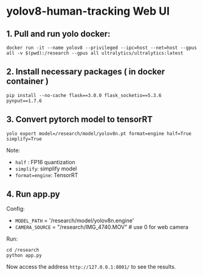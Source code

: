 # yolov8-human-tracking Web UI

## 1. Pull and run yolo docker: 
```
docker run -it --name yolov8 --privileged --ipc=host --net=host --gpus all -v $(pwd):/research --gpus all ultralytics/ultralytics:latest
```
## 2. Install necessary packages ( in docker container ) 
```
pip install --no-cache flask==3.0.0 flask_socketio==5.3.6 pynput==1.7.6
```
## 3. Convert pytorch model to tensorRT 
```
yolo export model=/research/model/yolov8n.pt format=engine half=True simplify=True
```
Note: 
-  `half` : FP16 quantization
-  `simplify`: simplify model
-  `format=engine`: TensorRT

## 4. Run app.py 

Config: 
- `MODEL_PATH` = '/research/model/yolov8n.engine'
- `CAMERA_SOURCE` = "/research/IMG_4740.MOV"  # use 0 for web camera

Run: 
```
cd /research
python app.py 
```
Now access the address `http://127.0.0.1:8001/` to see the results. 
